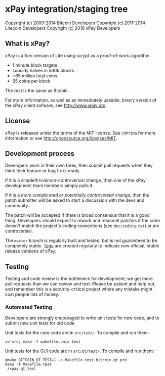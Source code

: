 xPay integration/staging tree
================================

Copyright (c) 2009-2014 Bitcoin Developers
Copyright (c) 2011-2014 Litecoin Developers
Copyright (c) 2018 xPay Developers

What is xPay?
----------------

xPay is a fork version of Lite using scrypt as a proof-of-work algorithm.
 - 1 minute block targets
 - subsidy halves in 500k blocks
 - ~65 million total coins
 - 65 coins per block
 
 The rest is the same as Bitcoin.

For more information, as well as an immediately useable, binary version of
the xPay client sofware, see http://www.xpay.org.

License
-------

xPay is released under the terms of the MIT license. See `COPYING` for more
information or see http://opensource.org/licenses/MIT.

Development process
-------------------

Developers work in their own trees, then submit pull requests when they think
their feature or bug fix is ready.

If it is a simple/trivial/non-controversial change, then one of the xPay
development team members simply pulls it.

If it is a *more complicated or potentially controversial* change, then the patch
submitter will be asked to start a discussion with the devs and community.

The patch will be accepted if there is broad consensus that it is a good thing.
Developers should expect to rework and resubmit patches if the code doesn't
match the project's coding conventions (see `doc/coding.txt`) or are
controversial.

The `master` branch is regularly built and tested, but is not guaranteed to be
completely stable. [Tags](https://github.com/xpay-project/xpay/tags) are created
regularly to indicate new official, stable release versions of xPay.

Testing
-------

Testing and code review is the bottleneck for development; we get more pull
requests than we can review and test. Please be patient and help out, and
remember this is a security-critical project where any mistake might cost people
lots of money.

### Automated Testing

Developers are strongly encouraged to write unit tests for new code, and to
submit new unit tests for old code.

Unit tests for the core code are in `src/test/`. To compile and run them:

    cd src; make -f makefile.unix test

Unit tests for the GUI code are in `src/qt/test/`. To compile and run them:

    qmake BITCOIN_QT_TEST=1 -o Makefile.test bitcoin-qt.pro
    make -f Makefile.test
    ./xpay-qt_test

